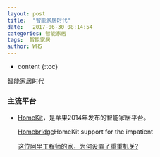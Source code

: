 ```yaml
---
layout: post
title:  "智能家居时代"
date:   2017-06-30 08:14:54
categories: 智能家居
tags:  智能家居
author: WHS
---
```


* content
{:toc}

智能家居时代





### 主流平台

* [HomeKit](https://developer.apple.com/homekit/)，是苹果2014年发布的智能家居平台。

  [Homebridge](https://github.com/nfarina/homebridge)HomeKit support for the impatient

  [这位阿里工程师的家，为何设置了重重机关?](https://mp.weixin.qq.com/s?__biz=MzIzOTU0NTQ0MA==&mid=2247485245&idx=1&sn=e4c34d8a95bbe15718fe6acb63216c22&chksm=e9293a32de5eb324856032a0cacf27d39104995e57fce0ac2eb48487237cc4721df7ee26d7c3&mpshare=1&scene=1&srcid=0630GZsqKcsNDtzYXQluyH2C&key=df6095916712388eb82aba129fc9f867fa12e6e9946ab455b635f66e9ae13296bef048c283ca01c589ec36e6e589b229db26f9735537d1a46f4e085571d1d65ff0307550c0528faeed165d3a37100769&ascene=0&uin=MTA3ODQwMTQxOQ%3D%3D&devicetype=iMac+MacBookPro12%2C1+OSX+OSX+10.12.5+build(16F73)&version=12020010&nettype=WIFI&fontScale=100&pass_ticket=Qrok7Y34TzTLwF5Bz2pGvvSl6URIGVgWgusZXSMo0tzSE4eQ1yvATGXcdedCvhXE)




